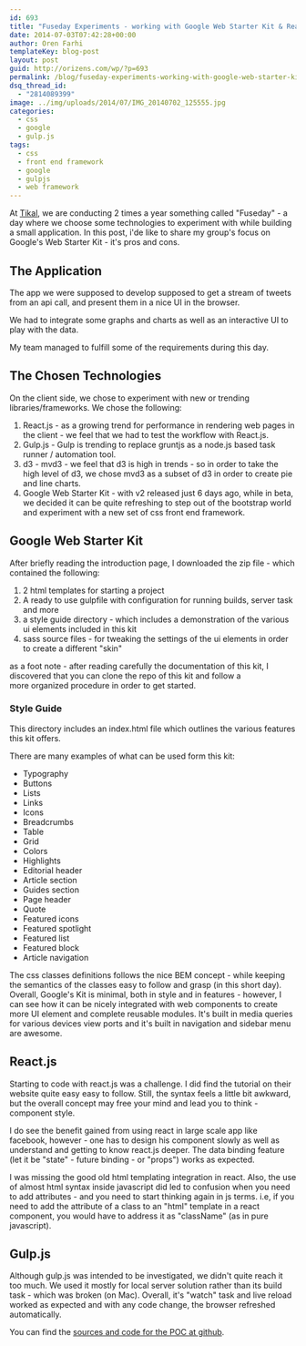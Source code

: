 ```yaml
---
id: 693
title: "Fuseday Experiments - working with Google Web Starter Kit & React.js"
date: 2014-07-03T07:42:28+00:00
author: Oren Farhi
templateKey: blog-post
layout: post
guid: http://orizens.com/wp/?p=693
permalink: /blog/fuseday-experiments-working-with-google-web-starter-kit-and-reactjs/
dsq_thread_id:
  - "2814089399"
image: ../img/uploads/2014/07/IMG_20140702_125555.jpg
categories:
  - css
  - google
  - gulp.js
tags:
  - css
  - front end framework
  - google
  - gulpjs
  - web framework
---
```


At <a href="http://tikalk.com" target="_blank">Tikal</a>, we are conducting 2 times a year something called "Fuseday" - a day where we choose some technologies to experiment with while building a small application. In this post, i'de like to share my group's focus on Google's Web Starter Kit - it's pros and cons.

<!--more-->

## The Application

The app we were supposed to develop supposed to get a stream of tweets from an api call, and present them in a nice UI in the browser.

We had to integrate some graphs and charts as well as an interactive UI to play with the data.

My team managed to fulfill some of the requirements during this day.

## The Chosen Technologies

On the client side, we chose to experiment with new or trending libraries/frameworks. We chose the following:

1. React.js - as a growing trend for performance in rendering web pages in the client - we feel that we had to test the workflow with React.js.
2. Gulp.js - Gulp is trending to replace gruntjs as a node.js based task runner / automation tool.
3. d3 - mvd3 - we feel that d3 is high in trends - so in order to take the high level of d3, we chose mvd3 as a subset of d3 in order to create pie and line charts.
4. Google Web Starter Kit - with v2 released just 6 days ago, while in beta, we decided it can be quite refreshing to step out of the bootstrap world and experiment with a new set of css front end framework.

## Google Web Starter Kit

After briefly reading the introduction page, I downloaded the zip file - which contained the following:

1. 2 html templates for starting a project
2. A ready to use gulpfile with configuration for running builds, server task and more
3. a style guide directory - which includes a demonstration of the various ui elements included in this kit
4. sass source files - for tweaking the settings of the ui elements in order to create a different "skin"

as a foot note - after reading carefully the documentation of this kit, I discovered that you can clone the repo of this kit and follow a more organized procedure in order to get started.

###

### Style Guide

This directory includes an index.html file which outlines the various features this kit offers.

There are many examples of what can be used form this kit:

- Typography
- Buttons
- Lists
- Links
- Icons
- Breadcrumbs
- Table
- Grid
- Colors
- Highlights
- Editorial header
- Article section
- Guides section
- Page header
- Quote
- Featured icons
- Featured spotlight
- Featured list
- Featured block
- Article navigation

The css classes definitions follows the nice BEM concept - while keeping the semantics of the classes easy to follow and grasp (in this short day). Overall, Google's Kit is minimal, both in style and in features - however, I can see how it can be nicely integrated with web components to create more UI element and complete reusable modules. It's built in media queries for various devices view ports and it's built in navigation and sidebar menu are awesome.

## React.js

Starting to code with react.js was a challenge. I did find the tutorial on their website quite easy easy to follow. Still, the syntax feels a little bit awkward, but the overall concept may free your mind and lead you to think - component style.

I do see the benefit gained from using react in large scale app like facebook, however - one has to design his component slowly as well as understand and getting to know react.js deeper. The data binding feature (let it be "state" - future binding - or "props") works as expected.

I was missing the good old html templating integration in react. Also, the use of almost html syntax inside javascript did led to confusion when you need to add attributes - and you need to start thinking again in js terms. i.e, if you need to add the attribute of a class to an "html" template in a react component, you would have to address it as "className" (as in pure javascript).

## Gulp.js

Although gulp.js was intended to be investigated, we didn't quite reach it too much. We used it mostly for local server solution rather than its build task - which was broken (on Mac). Overall, it's "watch" task and live reload worked as expected and with any code change, the browser refreshed automatically.

You can find the <a href="https://github.com/orizens/fuse-jun14-loitfos-client" target="_blank">sources and code for the POC at github</a>.
